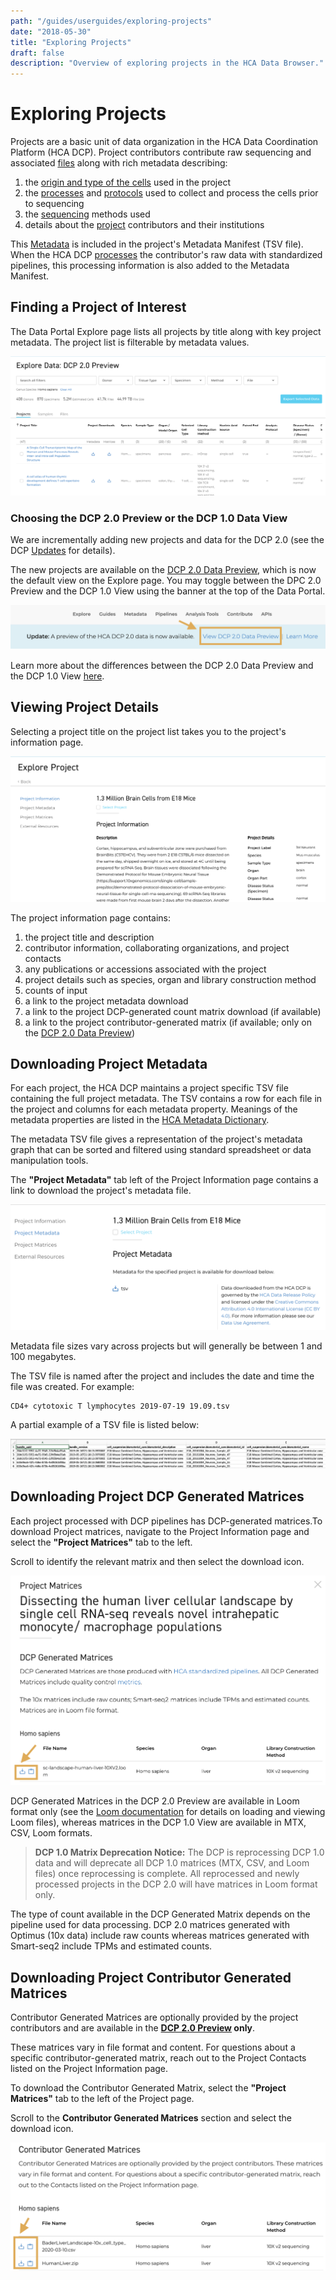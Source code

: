 ```yaml
---
path: "/guides/userguides/exploring-projects"
date: "2018-05-30"
title: "Exploring Projects"
draft: false
description: "Overview of exploring projects in the HCA Data Browser."
---
```


# Exploring Projects

Projects are a basic unit of data organization in the HCA Data Coordination Platform (HCA DCP). Project contributors contribute raw sequencing and associated [files](/metadata/dictionary/file/sequence_file) along with rich metadata describing:

1. the [origin and type of the cells](/metadata/dictionary/biomaterial/cell_line) used in the project
1. the [processes](/metadata/dictionary/process/analysis_process) and [protocols](/metadata/dictionary/protocol/aggregate_generation_protocol) used to collect and process the cells prior to sequencing
1. the [sequencing](/metadata/dictionary/protocol/sequencing_protocol) methods used
1. details about the [project](/metadata/dictionary/project/project) contributors and their institutions
 
This [Metadata](/metadata/dictionary/process/analysis_process) is included in the project's Metadata Manifest (TSV file). When the HCA DCP [processes](/pipelines) the contributor's raw data with standardized pipelines, this processing information is also added to the Metadata Manifest.


## Finding a Project of Interest

The Data Portal Explore page lists all projects by title along with key project metadata. The project list is filterable by metadata values. 

![Browsing Projects in the Data Explorer](../_images/explore_dcp_2.png "Exploring Projects")


### Choosing the DCP 2.0 Preview or the DCP 1.0 Data View

We are incrementally adding new projects and data for the DCP 2.0 (see the DCP [Updates](/dcp-updates) for details). 

The new projects are available on the [DCP 2.0 Data Preview](/what-is-the-dcp-20-data-preview), which is now the default view on the Explore page. You may toggle between the DPC 2.0 Preview and the DCP 1.0 View using the banner at the top of the Data Portal.

![View Data Preview](../_images/data_preview_2.png "Data Preview")

Learn more about the differences between the DCP 2.0 Data Preview and the DCP 1.0 View [here](/what-is-the-dcp-20-data-preview).

## Viewing Project Details

Selecting a project title on the project list takes you to the project's information page. 

![Viewing Project Information](../_images/Project_information.png "Project /Information")

The project information page contains:

1. the project title and description
1. contributor information, collaborating organizations, and project contacts
1. any publications or accessions associated with the project
1. project details such as species, organ and library construction method
1. counts of input
1. a link to the project metadata download
1. a link to the project DCP-generated count matrix download (if available)
1. a link to the project contributor-generated matrix (if available; only on the [DCP 2.0 Data Preview](/what-is-the-dcp-20-data-preview))

## Downloading Project Metadata

For each project, the HCA DCP maintains a project specific TSV file containing the full project metadata. The TSV contains a row for each file in the project and columns for each metadata property. Meanings of the metadata properties are listed in the [HCA Metadata Dictionary](/metadata).

The metadata TSV file gives a representation of the project's metadata graph that can be sorted and filtered using standard spreadsheet or data manipulation tools.

The **"Project Metadata"** tab left of the Project Information page contains a link to download the project's metadata file.

![Project Metadata](../_images/project_metadata.png "Project Metadata")

Metadata file sizes vary across projects but will generally be between 1 and 100 megabytes.

The TSV file is named after the project and includes the date and time the file was created. For example:

``` 
CD4+ cytotoxic T lymphocytes 2019-07-19 19.09.tsv
```

A partial example of a TSV file is listed below:

![Partial Metadata tsv](../_images/metadata_tsv.png "TSV File")

## Downloading Project DCP Generated Matrices

Each project processed with DCP pipelines has DCP-generated matrices.To download Project matrices, navigate to the Project Information page and select the **"Project Matrices"** tab to the left. 

Scroll to identify the relevant matrix and then select the download icon. 

![Project Matrices](../_images/dcp_generated_matrices.png "Project Matrices")

DCP Generated Matrices in the DCP 2.0 Preview are available in Loom format only (see the [Loom documentation](http://loompy.org/) for details on loading and viewing Loom files), whereas matrices in the DCP 1.0 View are available in MTX, CSV, Loom formats. 

> **DCP 1.0 Matrix Deprecation Notice:** 
The DCP is reprocessing DCP 1.0 data and will deprecate all DCP 1.0 matrices (MTX, CSV, and Loom files) once reprocessing is complete. All reprocessed and newly processed projects in the DCP 2.0 will have matrices in Loom format only. 

The type of count available in the DCP Generated Matrix depends on the pipeline used for data processing. DCP 2.0 matrices generated with Optimus (10x data) include raw counts whereas matrices generated with Smart-seq2 include TPMs and estimated counts. 

## Downloading Project Contributor Generated Matrices

Contributor Generated Matrices are optionally provided by the project contributors and are available in the **[DCP 2.0 Preview](/what-is-the-dcp-20-data-preview) only**. 

These matrices vary in file format and content. For questions about a specific contributor-generated matrix, reach out to the Project Contacts listed on the Project Information page.

To download the Contributor Generated Matrix, select the **"Project Matrices"** tab to the left of the Project page. 

Scroll to the **Contributor Generated Matrices** section and select the download icon.

![Contributor Matrices](../_images/contributor_matrices.png "Contributor Matrices")
